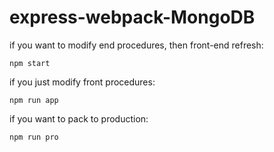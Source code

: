 # express-webpack-MongoDB

if you want to modify end procedures, then front-end refresh:

    npm start
    
if you just modify front procedures:

    npm run app
  
 if you want to pack to production:
 
    npm run pro
